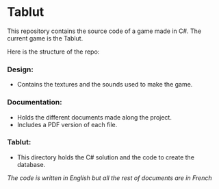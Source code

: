 # Tablut
This repository contains the source code of a game made in C#. The current game is the Tablut.

Here is the structure of the repo:

### Design:
- Contains the textures and the sounds used to make the game.

### Documentation:
- Holds the different documents made along the project.
- Includes a PDF version of each file.

### Tablut:
- This directory holds the C# solution and the code to create the database. 

_The code is written in English but all the rest of documents are in French_
